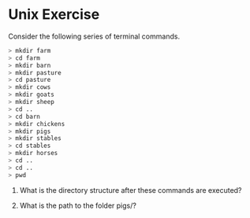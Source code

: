 # Unix Exercise

Consider the following series of terminal commands.
```bash
> mkdir farm
> cd farm
> mkdir barn
> mkdir pasture
> cd pasture
> mkdir cows
> mkdir goats
> mkdir sheep
> cd ..
> cd barn
> mkdir chickens
> mkdir pigs
> mkdir stables
> cd stables
> mkdir horses
> cd ..
> cd ..
> pwd
```

1. What is the directory structure after these commands are executed?

2. What is the path to the folder pigs/?
